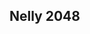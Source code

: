 <script type="text/javascript" src="processing.js"></script>

## Nelly 2048
<canvas data-processing-sources="nelly2048.pde"></canvas>